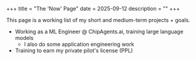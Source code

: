+++
title = "The 'Now' Page"
date = 2025-09-12
description = ""
+++

This page is a working list of my short and medium-term projects + goals.

- Working as a ML Engineer @ ChipAgents.ai, training large language models
    - I also do some application engineering work
- Training to earn my private pilot's license (PPL)

